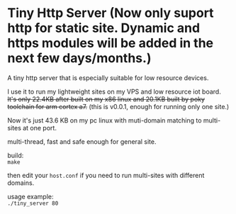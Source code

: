 # Tiny Http Server (Now only suport http for static site. Dynamic and https modules will be added in the next few days/months.)

A tiny http server that is especially suitable for low resource devices.

I use it to run my lightweight sites on my VPS and low resource iot board.  
~~It's only 22.4KB after built on my x86 linux and 20.1KB built by poky toolchain for arm cortex a7.~~ (this is v0.0.1, enough for running only one site.)  

Now it's just 43.6 KB on my pc linux with muti-domain matching to multi-sites at one port.

multi-thread, fast and safe enough for general site.  

build:  
`make`

then edit your `host.conf` if you need to run multi-sites with different domains.

usage example:  
`./tiny_server 80  `
